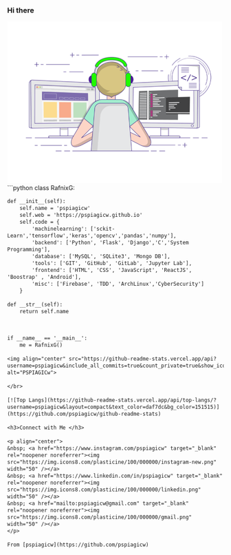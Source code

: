 ### Hi there

<img alt="GIF" src="https://raw.githubusercontent.com/pspiagicw/pspiagicw/master/gif3.gif" width="500"/>
```python
class RafnixG:

    def __init__(self):
        self.name = 'pspiagicw'
        self.web = 'https://pspiagicw.github.io'
        self.code = {
			'machinelearning': ['sckit-Learn','tensorflow','keras','opencv','pandas','numpy'],
            'backend': ['Python', 'Flask', 'Django','C','System Programming'],
            'database': ['MySQL', 'SQLite3', 'Mongo DB'],
            'tools': ['GIT', 'GitHub', 'GitLab', 'Jupyter Lab'],
            'frontend': ['HTML', 'CSS', 'JavaScript', 'ReactJS', 'Boostrap' , 'Android'],
            'misc': ['Firebase', 'TDD', 'ArchLinux','CyberSecurity']
        }

    def __str__(self):
        return self.name
```


if __name__ == '__main__':
    me = RafnixG()

<img align="center" src="https://github-readme-stats.vercel.app/api?username=pspiagicw&include_all_commits=true&count_private=true&show_icons=true&line_height=20&title_color=7A7ADB&icon_color=2234AE&text_color=D3D3D3&bg_color=0,000000,130F40" alt="PSPIAGICw">

</br>

[![Top Langs](https://github-readme-stats.vercel.app/api/top-langs/?username=pspiagicw&layout=compact&text_color=daf7dc&bg_color=151515)](https://github.com/pspiagicw/github-readme-stats)

<h3>Connect with Me </h3>

<p align="center">
&nbsp; <a href="https://www.instagram.com/pspiagicw" target="_blank" rel="noopener noreferrer"><img src="https://img.icons8.com/plasticine/100/000000/instagram-new.png" width="50" /></a>  
&nbsp; <a href="https://www.linkedin.com/in/pspiagicw" target="_blank" rel="noopener noreferrer"><img src="https://img.icons8.com/plasticine/100/000000/linkedin.png" width="50" /></a>
&nbsp; <a href="mailto:pspiagicw@gmail.com" target="_blank" rel="noopener noreferrer"><img src="https://img.icons8.com/plasticine/100/000000/gmail.png"  width="50" /></a>
</p>

From [pspiagicw](https://github.com/pspiagicw)

